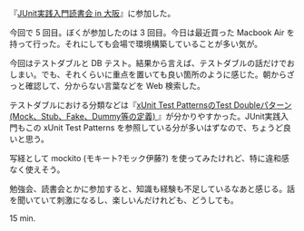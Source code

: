 『[JUnit実践入門読書会 in 大阪][junitbook-in-osaka]』に参加した。

今回で 5 回目。ぼくが参加したのは 3 回目。今日は最近買った Macbook Air を持って行った。それにしても会場で環境構築していることが多い気が。

今回はテストダブルと DB テスト。結果から言えば、テストダブルの話だけでおしまい。でも、それくらいに重点を置いても良い箇所のように感じた。朝からざっと確認して、分からない言葉などを Web 検索した。

テストダブルにおける分類などは『[xUnit Test PatternsのTest Doubleパターン(Mock、Stub、Fake、Dummy等の定義) ][test-double]』が分かりやすかった。JUnit実践入門もこの xUnit Test Patterns を参照している分が多いはずなので、ちょうど良いと思う。

写経として mockito (モキート?モック伊藤?) を使ってみたけれど、特に違和感なく使えそう。

勉強会、読書会とかに参加すると、知識も経験も不足しているなあと感じる。話を聞いていて刺激になるし、楽しいんだけれども、どうしても。

15 min.

[junitbook-in-osaka]: http://junit-osaka.doorkeeper.jp/events/4406
[test-double]: http://goyoki.hatenablog.com/entry/20120301/1330608789
